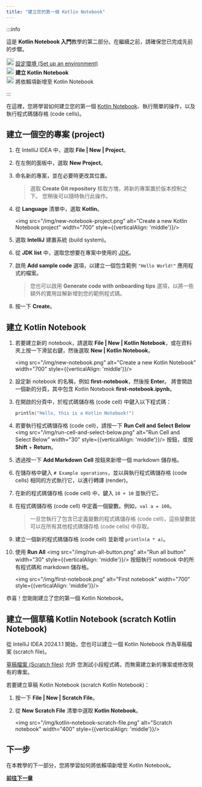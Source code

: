 ```yaml
---
title: "建立您的第一個 Kotlin Notebook"
---
```

:::info
<p>
   這是 <strong>Kotlin Notebook 入門</strong>教學的第二部分。在繼續之前，請確保您已完成先前的步驟。
</p>
<p>
   <img src="/img/icon-1-done.svg" width="20" alt="First step"/> <a href="kotlin-notebook-set-up-env">設定環境 (Set up an environment)</a><br/>
      <img src="/img/icon-2.svg" width="20" alt="Second step"/> <strong>建立 Kotlin Notebook</strong><br/>
      <img src="/img/icon-3-todo.svg" width="20" alt="Third step"/> 將依賴項新增至 Kotlin Notebook<br/>
</p>

:::

在這裡，您將學習如何建立您的第一個 [Kotlin Notebook](kotlin-notebook-overview)、執行簡單的操作，以及執行程式碼儲存格 (code cells)。

## 建立一個空的專案 (project)

1. 在 IntelliJ IDEA 中，選取 **File | New | Project**。
2. 在左側的面板中，選取 **New Project**。
3. 命名新的專案，並在必要時更改其位置。

   > 選取 **Create Git repository** 核取方塊，將新的專案置於版本控制之下。
   > 您稍後可以隨時執行此操作。
   > 
   

4. 從 **Language** 清單中，選取 **Kotlin**。

   <img src="/img/new-notebook-project.png" alt="Create a new Kotlin Notebook project" width="700" style={{verticalAlign: 'middle'}}/>

5. 選取 **IntelliJ** 建置系統 (build system)。
6. 從 **JDK list** 中，選取您想要在專案中使用的 [JDK](https://www.oracle.com/java/technologies/downloads/)。
7. 啟用 **Add sample code** 選項，以建立一個包含範例 `"Hello World!"` 應用程式的檔案。

   > 您也可以啟用 **Generate code with onboarding tips** 選項，以將一些額外的實用註解新增到您的範例程式碼。
   > 
   

8. 按一下 **Create**。

## 建立 Kotlin Notebook

1. 若要建立新的 notebook，請選取 **File | New | Kotlin Notebook**，或在資料夾上按一下滑鼠右鍵，然後選取 **New | Kotlin Notebook**。

   <img src="/img/new-notebook.png" alt="Create a new Kotlin Notebook" width="700" style={{verticalAlign: 'middle'}}/>

2. 設定新 notebook 的名稱，例如 **first-notebook**，然後按 **Enter**。
   將會開啟一個新的分頁，其中包含 Kotlin Notebook **first-notebook.ipynb**。
3. 在開啟的分頁中，於程式碼儲存格 (code cell) 中鍵入以下程式碼：

   ```kotlin
   println("Hello, this is a Kotlin Notebook!")
   ```
4. 若要執行程式碼儲存格 (code cell)，請按一下 **Run Cell and Select Below** <img src="/img/run-cell-and-select-below.png" alt="Run Cell and Select Below" width="30" style={{verticalAlign: 'middle'}}/> 按鈕，或按 **Shift** + **Return**。
5. 透過按一下 **Add Markdown Cell** 按鈕來新增一個 markdown 儲存格。
6. 在儲存格中鍵入 `# Example operations`，並以與執行程式碼儲存格 (code cells) 相同的方式執行它，以進行轉譯 (render)。
7. 在新的程式碼儲存格 (code cell) 中，鍵入 `10 + 10` 並執行它。
8. 在程式碼儲存格 (code cell) 中定義一個變數。例如，`val a = 100`。

   > 一旦您執行了包含已定義變數的程式碼儲存格 (code cell)，這些變數就可以在所有其他程式碼儲存格 (code cells) 中存取。
   > 
   

9. 建立一個新的程式碼儲存格 (code cell) 並新增 `println(a * a)`。
10. 使用 **Run All** <img src="/img/run-all-button.png" alt="Run all button" width="30" style={{verticalAlign: 'middle'}}/> 按鈕執行 notebook 中的所有程式碼和 markdown 儲存格。

    <img src="/img/first-notebook.png" alt="First notebook" width="700" style={{verticalAlign: 'middle'}}/>

恭喜！您剛剛建立了您的第一個 Kotlin Notebook。

## 建立一個草稿 Kotlin Notebook (scratch Kotlin Notebook)

從 IntelliJ IDEA 2024.1.1 開始，您也可以建立一個 Kotlin Notebook 作為草稿檔案 (scratch file)。

[草稿檔案 (Scratch files)](https://www.jetbrains.com/help/idea/scratches.html#create-scratch-file) 允許
您測試小段程式碼，而無需建立新的專案或修改現有的專案。

若要建立草稿 Kotlin Notebook (scratch Kotlin Notebook)：

1. 按一下 **File | New | Scratch File**。
2. 從 **New Scratch File** 清單中選取 **Kotlin Notebook**。

   <img src="/img/kotlin-notebook-scratch-file.png" alt="Scratch notebook" width="400" style={{verticalAlign: 'middle'}}/>

## 下一步

在本教學的下一部分，您將學習如何將依賴項新增至 Kotlin Notebook。

**[前往下一章](kotlin-notebook-add-dependencies)**